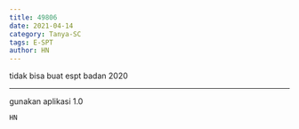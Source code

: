 ```yaml
---
title: 49806
date: 2021-04-14
category: Tanya-SC
tags: E-SPT
author: HN
---
```


tidak bisa buat espt badan 2020

---

gunakan aplikasi 1.0

`HN`
